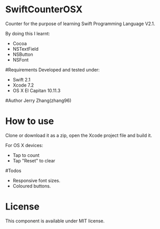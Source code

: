 # SwiftCounterOSX
Counter for the purpose of learning Swift Programming Language V2.1.

By doing this I learnt:
- Cocoa
- NSTextField
- NSButton
- NSFont


#Requirements
Developed and tested under:
- Swift 2.1 
- Xcode 7.2
- OS X El Capitan 10.11.3

#Author 
Jerry Zhang(zhang96)

# How to use

Clone or download it as a zip, open the Xcode project file and build it.

For OS X devices:
- Tap to count
- Tap "Reset" to clear




#Todos 
- Responsive font sizes.
- Coloured buttons.

# License
This component is available under MIT license.